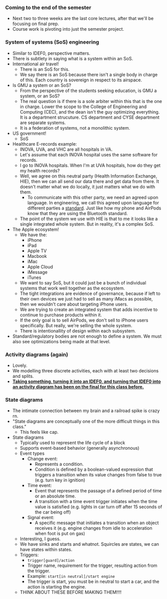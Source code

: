 ### Coming to the end of the semester
- Next two to three weeks are the last core lectures, after that we'll be focusing on final prep.
- Course work is pivoting into just the semester project.

### System of systems (SoS) engineering
- Similar to IDEF0, perspective matters.
- There is subtlety in saying what is a system within an SoS.
- International air travel!
	- There is an SoS for this.
	- We say there is an SoS because there isn't a single body in charge of this. Each country is sovereign in respect to its airspace.
- Is GMU a system or an SoS?
	- From the perspective of the students seeking education, is GMU a system, or an SoS?
	- The real question is if there is a sole arbiter within this that is the one in charge. Lower the scope to the College of Engineering and Computing (CEC), and the dean isn't the guy optimizing everything. It is a department strucuture. CS department and CYSE department are separate systems.
	- It is a federation of systems, not a monolithic system.
- US government!
	- SoS
- Healthcare E-records example:
	- INOVA, UVA, and VHC are all hospitals in VA.
	- Let's assume that each INOVA hospital uses the same software for records. 
	- I go to INOVA hospitals. When I'm at UVA hospitals, how do they get my health records?
	- Well, we agree on this neutral party (Health Information Exchange, HIE), then we can all send our data there and get data from there. It doesn't matter what we do locally, it just matters what we do with them.
		- To communicate with this other party, we need an agreed upon language. In engineering, we call this agreed upon language for different parties a <u>standard</u>. Just like how my phone and AirPods know that they are using the Bluetooth standard.
	- The point of the system we use with HIE is that to me it looks like a single integrated whole system. But in reality, it's a complex SoS. 
- The Apple ecosystem!
	- We have the:
		- iPhone
		- iPad
		- Apple TV
		- Macbook
		- iMac
		- Apple Cloud
		- iMessage
		- iTunes
	- We want to say SoS, but it could just be a bunch of individual systems that work well together as the ecosystem. 
	- The tight integrations are evidence of governance, because if left to their own devices we just had to sell as many iMacs as possible, then we wouldn't care about targeting iPhone users.
	- We are trying to create an integrated system that adds incentive to continue to purchase products within it.
	- If the only goal is to sell AirPods, we don't sell to iPhone users specifically. But really, we're selling the whole system.
	- There is intentionallity of design within each subsystem.
- Standard/regulatory bodies are not enough to define a system. We must also see optimizations being made at that level.

### Activity diagrams (again)
- Lovely.
- We modelling three discrete activities, each with at least two decisions and splits.
- **<u>Taking something, turning it into an IDEF0, and turning that IDEF0 into an activity diagram has been on the final for this class before.</u>**

### State diagrams
- The intimate connection between my brain and a railroad spike is crazy rn.
- "State diagrams are conceptually one of the more difficult things in this class."
	- This feels like cap.
- State diagrams
	- Typically used to represent the life cycle of a block
	- Supports event-based behavior (generally asynchronous)
	- Event types
		- Change event:
			- Represents a condition.
			- Condition is defined by a boolean-valued expression that triggers a transition when its value changes from false to true (e.g. turn key in ignition)
		- Time event:
			- Event that represents the passage of a defined period of time or an absolute time.
			- A transition with a time event trigger initiates when the time value is satisfied (e.g. lights in car turn off after 15 seconds of the car being off)
		- Signal event:
			- A specific message that initiates a transition when an object receives it (e.g. engine changes from idle to acceleration when foot is put on gas)
	- Interesting, I guess.
	- We have sinks and starts and whatnot. Squircles are states, we can have states within states. 
	- Triggers:
		- `trigger[guard]/action`
		- Trigger name, requirement for the trigger, resulting action from the trigger.
		- Example: `start[in neutral]/start engine`
		- The trigger is start, you must be in neutral to start a car, and the action is starting the engine.
	- THINK ABOUT THESE BEFORE MAKING THEM!!!!